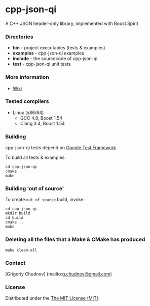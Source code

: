 cpp-json-qi
===========

A C++ JSON header-only library, implemented with Boost.Spirit

### Directories

* **bin** - project executables (tests & examples)
* **examples** - cpp-json-qi examples
* **include** - the sourcecode of cpp-json-qi
* **test** - cpp-json-qi unit tests

### More information

* [Wiki](https://github.com/gchudnov/cpp-json-qi/wiki)

### Tested compilers

* Linux (x86/64)
   * GCC 4.8, Boost 1.54
   * Clang 3.4, Boost 1.54

### Building

cpp-json-qi tests depend on [Google Test Framework](https://code.google.com/p/googletest/)

To build all tests & examples:

```
cd cpp-json-qi
cmake .
make
```

### Building 'out of source'

To create `out of source` build, invoke: 

```
cd cpp-json-qi
mkdir build
cd build
cmake ..
make
```

### Deleting all the files that a Make & CMake has produced 

```
make clean-all
```

### Contact

[Grigoriy Chudnov] (mailto:g.chudnov@gmail.com)

### License

Distributed under the [The MIT License (MIT)](https://github.com/gchudnov/cpp-json-qi/blob/master/LICENSE).
